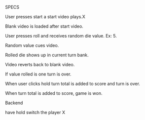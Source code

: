 SPECS

User presses start a start video plays.X

Blank video is loaded after start video.

User presses roll and receives random die value.
Ex: 5.

Random value cues video.

Rolled die shows up in current turn bank.

Video reverts back to blank video.

If value rolled is one turn is over.

When user clicks hold turn total is added to score and turn is over.

When turn total is added to score, game is won.


Backend

  have hold switch the player X

 
